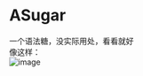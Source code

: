 # ASugar
一个语法糖，没实际用处，看看就好<br>
像这样：<br>
![image](http://occmuwiio.bkt.clouddn.com/%E5%B1%8F%E5%B9%95%E5%BF%AB%E7%85%A7%202018-02-07%20%E4%B8%8B%E5%8D%882.02.40.png)
<br>
